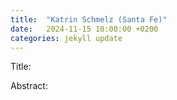 ```yaml
---
title:  "Katrin Schmelz (Santa Fe)"
date:   2024-11-15 10:00:00 +0200
categories: jekyll update
---
```

Title:


Abstract: